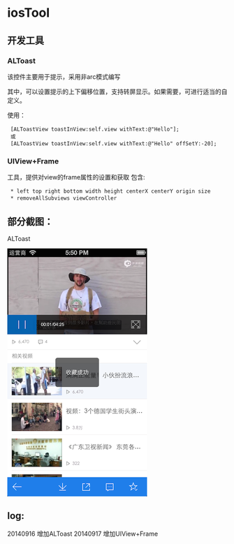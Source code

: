 iosTool
=======

## 开发工具

### ALToast

该控件主要用于提示，采用非arc模式编写

其中，可以设置提示的上下偏移位置，支持转屏显示。如果需要，可进行适当的自定义。

使用：

	 [ALToastView toastInView:self.view withText:@"Hello"];
	 或
	 [ALToastView toastInView:self.view withText:@"Hello" offSetY:-20];
  


### UIView+Frame
工具，提供对view的frame属性的设置和获取
包含:

     * left top right bottom width height centerX centerY origin size
     * removeAllSubviews viewController




## 部分截图：

ALToast

![image](https://github.com/qq644531343/iosTool/blob/master/screenshot/ALToast.png)


## log:

20140916 增加ALToast
20140917 增加UIView+Frame

